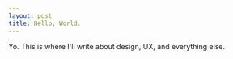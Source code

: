 ```yaml
---
layout: post
title: Hello, World.
---
```


Yo. This is where I'll write about design, UX, and everything else.

